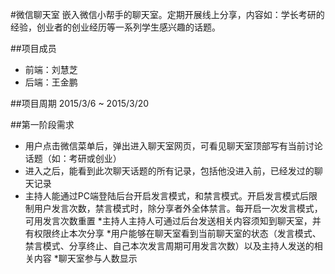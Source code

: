 #微信聊天室
嵌入微信小帮手的聊天室。定期开展线上分享，内容如：学长考研的经验，创业者的创业经历等一系列学生感兴趣的话题。

##项目成员
* 前端：刘慧芝
* 后端：王金鹏

##项目周期
2015/3/6 ~ 2015/3/20

##第一阶段需求
* 用户点击微信菜单后，弹出进入聊天室网页，可看见聊天室顶部写有当前讨论话题（如：考研或创业）
* 进入之后，能看到此次聊天话题的所有记录，包括他没进入前，已经发过的聊天记录
* 主持人能通过PC端登陆后台开启发言模式，和禁言模式。开启发言模式后限制用户发言次数，禁言模式时，除分享者外全体禁言。每开启一次发言模式，可用发言次数重置
*主持人主持人可通过后台发送相关内容须知到聊天室，并有权限终止本次分享
*用户能够在聊天室看到当前聊天室的状态（发言模式、禁言模式、分享终止、自己本次发言周期可用发言次数）以及主持人发送的相关内容
*聊天室参与人数显示

